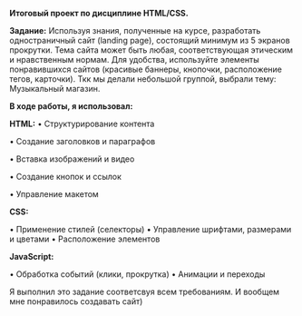 **Итоговый проект по дисциплине  HTML/CSS.**

**Задание:**
Используя знания, полученные на курсе, разработать одностраничный сайт (landing page), состоящий минимум из 5 экранов прокрутки.
Тема сайта может быть любая, соответствующая этическим и нравственным нормам.
Для удобства, используйте элементы понравившихся сайтов (красивые баннеры, кнопочки, расположение тегов, карточки).
Ткк мы делали небольшой группой, выбрали тему: Музыкальный магазин.


**В ходе работы, я использовал:**

**HTML:**
•  Структурирование контента 

•  Создание заголовков и параграфов 

• Вставка изображений и видео 

• Создание кнопок и ссылок 

•  Управление макетом 


**CSS:**

• Применение стилей (селекторы)
• Управление шрифтами, размерами и цветами
• Расположение элементов 

**JavaScript:**

• Обработка событий (клики, прокрутка)
• Анимации и переходы

Я выполнил это задание соответсвуя всем требованиям. И вообщем мне понравилось создавать сайт)
